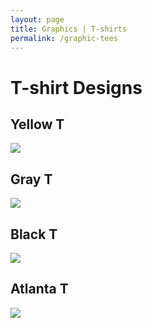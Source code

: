 ```yaml
---
layout: page
title: Graphics | T-shirts
permalink: /graphic-tees
---
```





# [](#header-1)T-shirt Designs

## [](#header-2)Yellow T
![](https://angela-smithers.github.io/il-mio-portfolio/assets/files/04-T-Shirt-Mock-up-YellowPopFront.jpg)
    
## [](#header-2)Gray T
![](https://angela-smithers.github.io/il-mio-portfolio/assets/files/07-T-Shirt-Mockup-Gray.jpg)

## [](#header-2)Black T
![](https://angela-smithers.github.io/il-mio-portfolio/assets/files/01-T-Shirt-Mockup-Black.jpg)

## [](#header-2)Atlanta T
![](https://angela-smithers.github.io/il-mio-portfolio/assets/files/02-T-Shirt-Mockup-Atl.jpg)
